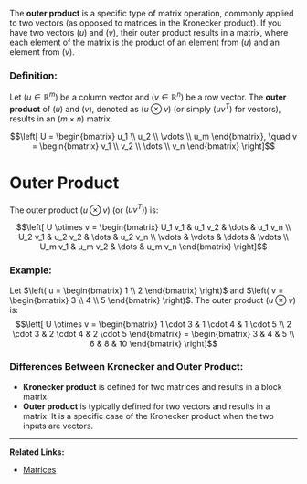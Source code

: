 The **outer product** is a specific type of matrix operation, commonly applied to two vectors (as opposed to matrices in the Kronecker product). If you have two vectors $( u )$ and $( v )$, their outer product results in a matrix, where each element of the matrix is the product of an element from $( u )$ and an element from $( v )$.
### Definition:
Let $\left( u \in \mathbb{R}^m \right)$ be a column vector and $\left( v \in \mathbb{R}^n \right)$ be a row vector. The **outer product** of $( u )$ and $( v )$, denoted as $( u \otimes v )$ (or simply $( uv^T )$ for vectors), results in an $( m \times n )$ matrix.

$$\left[
U = \begin{bmatrix} u_1 \\ u_2 \\ \vdots \\ u_m \end{bmatrix}, \quad v = \begin{bmatrix} v_1 \\ v_2 \\ \dots \\ v_n \end{bmatrix}
\right]$$
# Outer Product
The outer product $\left( u \otimes v \right)$ (or $( uv^T )$) is:

$$\left[
U \otimes v = \begin{bmatrix}
U_1 v_1 & u_1 v_2 & \dots & u_1 v_n \\
U_2 v_1 & u_2 v_2 & \dots & u_2 v_n \\
\vdots & \vdots & \ddots & \vdots \\
U_m v_1 & u_m v_2 & \dots & u_m v_n
\end{bmatrix}
\right]$$
### Example:
Let $\left( u = \begin{bmatrix} 1 \\ 2 \end{bmatrix} \right)$ and $\left( v = \begin{bmatrix} 3 \\ 4 \\ 5 \end{bmatrix} \right)$.
The outer product $\left( u \otimes v \right)$ is:
$$\left[
U \otimes v = \begin{bmatrix}
1 \cdot 3 & 1 \cdot 4 & 1 \cdot 5 \\
2 \cdot 3 & 2 \cdot 4 & 2 \cdot 5
\end{bmatrix}
= \begin{bmatrix}
3 & 4 & 5 \\
6 & 8 & 10
\end{bmatrix}
\right]$$
### Differences Between Kronecker and Outer Product:
- **Kronecker product** is defined for two matrices and results in a block matrix.
- **Outer product** is typically defined for two vectors and results in a matrix. It is a specific case of the Kronecker product when the two inputs are vectors.

---
**Related Links:**
- [Matrices](Matrices.md)